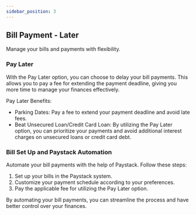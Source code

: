 ```yaml
---
sidebar_position: 3
---
```



## Bill Payment - Later

Manage your bills and payments with flexibility.

### Pay Later

With the Pay Later option, you can choose to delay your bill payments. This allows you to pay a fee for extending the payment deadline, giving you more time to manage your finances effectively.

Pay Later Benefits:
- Parking Dates: Pay a fee to extend your payment deadline and avoid late fees.
- Beat Unsecured Loan/Credit Card Loan: By utilizing the Pay Later option, you can prioritize your payments and avoid additional interest charges on unsecured loans or credit card debt.

### Bill Set Up and Paystack Automation

Automate your bill payments with the help of Paystack. Follow these steps:

1. Set up your bills in the Paystack system.
2. Customize your payment schedule according to your preferences.
3. Pay the applicable fee for utilizing the Pay Later option.

By automating your bill payments, you can streamline the process and have better control over your finances.

<!-- Feel free to add any additional information or details specific to your use case. -->
